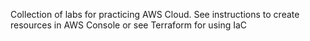 Collection of labs for practicing AWS Cloud.
See instructions to create resources in AWS Console or see Terraform for using IaC